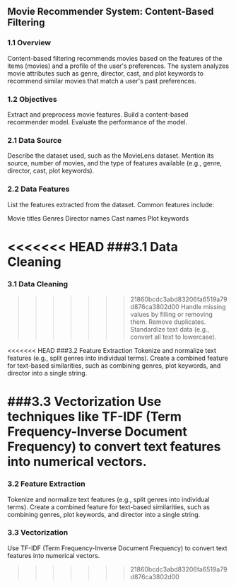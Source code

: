 ## Movie Recommender System: Content-Based Filtering

### 1.1 Overview
Content-based filtering recommends movies based on the features of the items (movies) and a profile of the user's preferences. The system analyzes movie attributes such as genre, director, cast, and plot keywords to recommend similar movies that match a user's past preferences.

### 1.2 Objectives
Extract and preprocess movie features.
Build a content-based recommender model.
Evaluate the performance of the model.


### 2.1 Data Source
Describe the dataset used, such as the MovieLens dataset. Mention its source, number of movies, and the type of features available (e.g., genre, director, cast, plot keywords).

### 2.2 Data Features
List the features extracted from the dataset. Common features include:

Movie titles
Genres
Director names
Cast names
Plot keywords

<<<<<<< HEAD
###3.1 Data Cleaning
=======
### 3.1 Data Cleaning
>>>>>>> 21860bcdc3abd83206fa6519a79d876ca3802d00
Handle missing values by filling or removing them.
Remove duplicates.
Standardize text data (e.g., convert all text to lowercase).

<<<<<<< HEAD
###3.2 Feature Extraction
Tokenize and normalize text features (e.g., split genres into individual terms).
Create a combined feature for text-based similarities, such as combining genres, plot keywords, and director into a single string.

###3.3 Vectorization
Use techniques like TF-IDF (Term Frequency-Inverse Document Frequency) to convert text features into numerical vectors.
=======
### 3.2 Feature Extraction
Tokenize and normalize text features (e.g., split genres into individual terms).
Create a combined feature for text-based similarities, such as combining genres, plot keywords, and director into a single string.

### 3.3 Vectorization
Use TF-IDF (Term Frequency-Inverse Document Frequency) to convert text features into numerical vectors.
>>>>>>> 21860bcdc3abd83206fa6519a79d876ca3802d00
